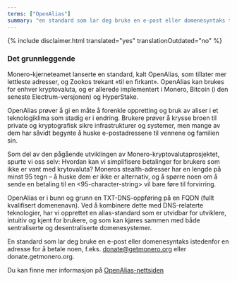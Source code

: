 ```yaml
---
terms: ["OpenAlias"]
summary: "en standard som lar deg bruke en e-post eller domenesyntaks til å betale noen istedenfor en adresse, f.eks. donate@getmonero.org eller donate.getmonero.org"
---
```


{% include disclaimer.html translated="yes" translationOutdated="no" %}
### Det grunnleggende

Monero-kjerneteamet lanserte en standard, kalt OpenAlias, som tillater mer lettleste adresser, og Zookos trekant «til en firkant». OpenAlias kan brukes for enhver kryptovaluta, og er allerede implementert i Monero, Bitcoin (i den seneste Electrum-versjonen) og HyperStake.

OpenAlias prøver å gi en måte å forenkle oppretting og bruk av aliser i et teknologiklima som stadig er i endring. Brukere prøver å krysse broen til private og kryptografisk sikre infrastrukturer og systemer, men mange av dem har såvidt begynte å huske e-postadressene til vennene og familien sin.

Som del av den pågående utviklingen av Monero-kryptovalutaprosjektet, spurte vi oss selv: Hvordan kan vi simplifisere betalinger for brukere som ikke er vant med krytovaluta? Moneros stealth-adresser har en lengde på minst 95 tegn – å huske dem er ikke er alternativ, og å spørre noen om å sende en betaling til en <95-character-string> vil bare føre til forvirring.

OpenAlias er i bunn og grunn en TXT-DNS-oppføring på en FQDN (fullt kvalifisert domenenavn). Ved å kombinere dette med DNS-relaterte teknologier, har vi opprettet en alias-standard som er utvidbar for utviklere, intuitiv og kjent for brukere, og som kan kjøres sammen med både sentraliserte og desentraliserte domenesystemer.

En standard som lar deg bruke en e-post eller domenesyntaks istedenfor en adresse for å betale noen, f.eks. donate@getmonero.org eller donate.getmonero.org.

Du kan finne mer informasjon på [OpenAlias-nettsiden](https://openalias.org)